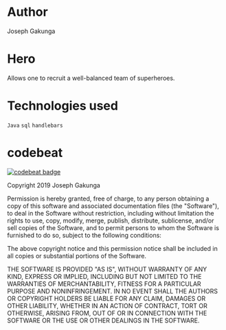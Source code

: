 # Author
Joseph Gakunga

# Hero
Allows one to recruit a well-balanced team of superheroes.

# Technologies used
``Java``
  ``sql``
  ``handlebars``
 # codebeat
 [![codebeat badge](https://codebeat.co/badges/aec72c2a-3b01-4b7a-9c4f-e630c9680fb3)](https://codebeat.co/projects/github-com-josehgaks-hero-new-feature)

Copyright 2019 Joseph Gakunga

Permission is hereby granted, free of charge, to any person obtaining a copy of this software and associated documentation files (the "Software"), to deal in the Software without restriction, including without limitation the rights to use, copy, modify, merge, publish, distribute, sublicense, and/or sell copies of the Software, and to permit persons to whom the Software is furnished to do so, subject to the following conditions:

The above copyright notice and this permission notice shall be included in all copies or substantial portions of the Software.

THE SOFTWARE IS PROVIDED "AS IS", WITHOUT WARRANTY OF ANY KIND, EXPRESS OR IMPLIED, INCLUDING BUT NOT LIMITED TO THE WARRANTIES OF MERCHANTABILITY, FITNESS FOR A PARTICULAR PURPOSE AND NONINFRINGEMENT. IN NO EVENT SHALL THE AUTHORS OR COPYRIGHT HOLDERS BE LIABLE FOR ANY CLAIM, DAMAGES OR OTHER LIABILITY, WHETHER IN AN ACTION OF CONTRACT, TORT OR OTHERWISE, ARISING FROM, OUT OF OR IN CONNECTION WITH THE SOFTWARE OR THE USE OR OTHER DEALINGS IN THE SOFTWARE.
